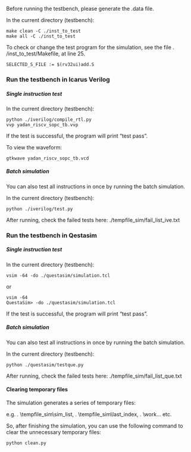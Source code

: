 Before running the testbench, please generate the .data file. 

In the current directory (testbench):

```
make clean -C ./inst_to_test
make all -C ./inst_to_test
```

To check or change the test program for the simulation, see the file . /inst_to_test/Makefile, at line 25.

```
SELECTED_S_FILE := $(rv32ui)add.S
```

### Run the testbench in Icarus Verilog

##### Single instruction test

In the current directory (testbench):

```
python ./iverilog/compile_rtl.py
vvp yadan_riscv_sopc_tb.vvp
```

If the test is successful, the program will print “test pass”.

To view the waveform:

```
gtkwave yadan_riscv_sopc_tb.vcd
```

##### Batch simulation

You can also test all instructions in once by running the batch simulation.

In the current directory (testbench):

```
python ./iverilog/test.py
```

 After running, check the failed tests here: ./tempfile_sim/fail_list_ive.txt

### Run the testbench in Qestasim

##### Single instruction test

In the current directory (testbench):

```
vsim -64 -do ./questasim/simulation.tcl
```

or

```
vsim -64
QuestaSim> -do ./questasim/simulation.tcl
```

If the test is successful, the program will print “test pass”.

##### Batch simulation

You can also test all instructions in once by running the batch simulation.

In the current directory (testbench):

```
python ./questasim/testque.py
```

 After running, check the failed tests here: ./tempfile_sim/fail_list_que.txt

 #### Clearing temporary files

The simulation generates a series of temporary files:

 e.g. . \tempfile_sim\sim_list, . \tempfile_sim\last_index, . \work\... etc.

So, after finishing the simulation, you can use the following command to clear the unnecessary temporary files:

```
python clean.py
```